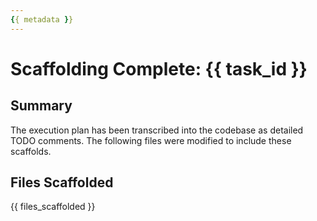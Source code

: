 ```yaml
---
{{ metadata }}
---
```


# Scaffolding Complete: {{ task_id }}

## Summary
The execution plan has been transcribed into the codebase as detailed TODO comments. The following files were modified to include these scaffolds.

## Files Scaffolded
{{ files_scaffolded }}
